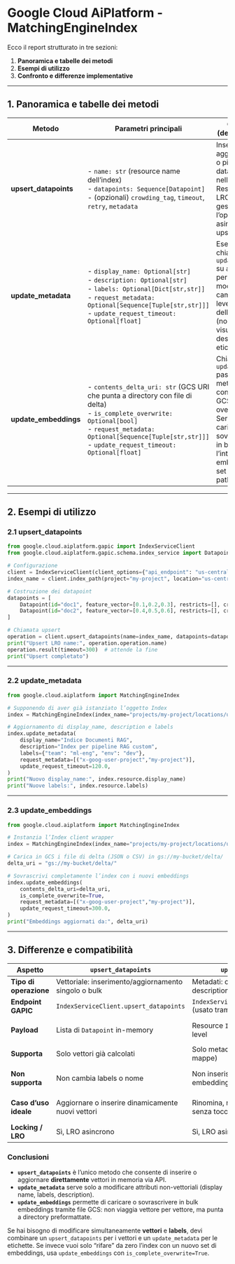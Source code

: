 # Google Cloud AiPlatform - MatchingEngineIndex

Ecco il report strutturato in tre sezioni:

1. **Panoramica e tabelle dei metodi**
2. **Esempi di utilizzo**
3. **Confronto e differenze implementative**

---

## 1. Panoramica e tabelle dei metodi

| Metodo                 | Parametri principali                                                                                                                                                                                                                  | Cosa fa (descrizione)                                                                                                                                                            | Note implementative                                                    |
| ---------------------- | ------------------------------------------------------------------------------------------------------------------------------------------------------------------------------------------------------------------------------------- | -------------------------------------------------------------------------------------------------------------------------------------------------------------------------------- | ---------------------------------------------------------------------- |
| **upsert\_datapoints** | - `name: str` (resource name dell’index)<br>- `datapoints: Sequence[Datapoint]`<br>- (opzionali) `crowding_tag`, `timeout`, `retry`, `metadata`                                                                                       | Inserisce o aggiorna uno o più datapoint nell’index. Restituisce un LRO che gestisce l’operazione asincrona di upsert.                                                           | È parte di `IndexServiceClient` del client GAPIC di Vertex AI.         |
| **update\_metadata**   | - `display_name: Optional[str]`<br>- `description: Optional[str]`<br>- `labels: Optional[Dict[str,str]]`<br>- `request_metadata: Optional[Sequence[Tuple[str,str]]]`<br>- `update_request_timeout: Optional[float]`                   | Esegue una chiamata a `update_index` su `api_client` per modificare campi “top-level” dell’Index (nome visualizzato, descrizione, etichette).                                    | Usa un `FieldMask` costruito dinamicamente; invoca `update_index` LRO. |
| **update\_embeddings** | - `contents_delta_uri: str` (GCS URI che punta a directory con file di delta)<br>- `is_complete_overwrite: Optional[bool]`<br>- `request_metadata: Optional[Sequence[Tuple[str,str]]]`<br>- `update_request_timeout: Optional[float]` | Chiama `update_index` passando un metadata blob con i percorsi GCS e flag di overwrite. Serve a caricare (o sovrascrivere) in blocco l’intero embedding set tramite path su GCS. | Anche qui costruisce un `FieldMask` e richiama `update_index` LRO.     |

---

## 2. Esempi di utilizzo

### 2.1 upsert\_datapoints

```python
from google.cloud.aiplatform.gapic import IndexServiceClient
from google.cloud.aiplatform.gapic.schema.index_service import Datapoint

# Configurazione
client = IndexServiceClient(client_options={"api_endpoint": "us-central1-aiplatform.googleapis.com"})
index_name = client.index_path(project="my-project", location="us-central1", index="my-index")

# Costruzione dei datapoint
datapoints = [
    Datapoint(id="doc1", feature_vector=[0.1,0.2,0.3], restricts=[], crowding_tag="", datapoint_metadata={"page": 1}),
    Datapoint(id="doc2", feature_vector=[0.4,0.5,0.6], restricts=[], crowding_tag="", datapoint_metadata={"page": 2}),
]

# Chiamata upsert
operation = client.upsert_datapoints(name=index_name, datapoints=datapoints)
print("Upsert LRO name:", operation.operation.name)
operation.result(timeout=300)  # attende la fine
print("Upsert completato")
```

---

### 2.2 update\_metadata

```python
from google.cloud.aiplatform import MatchingEngineIndex

# Supponendo di aver già istanziato l’oggetto Index
index = MatchingEngineIndex(index_name="projects/my-project/locations/us-central1/indexes/my-index")

# Aggiornamento di display_name, description e labels
index.update_metadata(
    display_name="Indice Documenti RAG",
    description="Index per pipeline RAG custom",
    labels={"team": "ml-eng", "env": "dev"},
    request_metadata=[("x-goog-user-project","my-project")],
    update_request_timeout=120.0,
)
print("Nuovo display_name:", index.resource.display_name)
print("Nuove labels:", index.resource.labels)
```

---

### 2.3 update\_embeddings

```python
from google.cloud.aiplatform import MatchingEngineIndex

# Instanzia l’Index client wrapper
index = MatchingEngineIndex(index_name="projects/my-project/locations/us-central1/indexes/my-index")

# Carica in GCS i file di delta (JSON o CSV) in gs://my-bucket/delta/
delta_uri = "gs://my-bucket/delta/"

# Sovrascrivi completamente l’index con i nuovi embeddings
index.update_embeddings(
    contents_delta_uri=delta_uri,
    is_complete_overwrite=True,
    request_metadata=[("x-goog-user-project","my-project")],
    update_request_timeout=300.0,
)
print("Embeddings aggiornati da:", delta_uri)
```

---

## 3. Differenze e compatibilità

| Aspetto                | `upsert_datapoints`                                  | `update_metadata`                                             | `update_embeddings`                                                      |
| ---------------------- | ---------------------------------------------------- | ------------------------------------------------------------- | ------------------------------------------------------------------------ |
| **Tipo di operazione** | Vettoriale: inserimento/aggiornamento singolo o bulk | Metadati: cambia display\_name, description, labels           | Gestione bulk embeddings via file GCS (delta o full overwrite)           |
| **Endpoint GAPIC**     | `IndexServiceClient.upsert_datapoints`               | `IndexServiceClient.update_index` (usato tramite wrapper API) | `IndexServiceClient.update_index` (wrapper API)                          |
| **Payload**            | Lista di `Datapoint` in-memory                       | Resource `Index` con campi top-level                          | Resource `Index` con `metadata.contentsDeltaUri` e `isCompleteOverwrite` |
| **Supporta**           | Solo vettori già calcolati                           | Solo metadati “statici” (stringhe, mappe)                     | Solo caricamento via GCS URI, non API-direct a lista in-memory           |
| **Non supporta**       | Non cambia labels o nome                             | Non inserisce / modifica embeddings                           | Non modifica display\_name/labels o feature\_vector in linea             |
| **Caso d’uso ideale**  | Aggiornare o inserire dinamicamente nuovi vettori    | Rinomina, ridescrive, etichetta senza toccare embeddings      | Popolare o risincronizzare massivamente embeddings da un bucket GCS      |
| **Locking / LRO**      | Sì, LRO asincrono                                    | Sì, LRO asincrono                                             | Sì, LRO asincrono                                                        |

### Conclusioni

* **`upsert_datapoints`** è l’unico metodo che consente di inserire o aggiornare **direttamente** vettori in memoria via API.
* **`update_metadata`** serve solo a modificare attributi non-vettoriali (display name, labels, description).
* **`update_embeddings`** permette di caricare o sovrascrivere in bulk embeddings tramite file GCS: non viaggia vettore per vettore, ma punta a directory preformattate.

Se hai bisogno di modificare simultaneamente **vettori** e **labels**, devi combinare un `upsert_datapoints` per i vettori e un `update_metadata` per le etichette.
Se invece vuoi solo “rifare” da zero l’index con un nuovo set di embeddings, usa `update_embeddings` con `is_complete_overwrite=True`.
